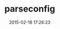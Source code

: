 ---
layout: post
title:  "parseconfig"
repo:   "datafolklabs/ruby-parseconfig"
date:   2015-02-18 17:26:23
gemurl: http://github.com/datafolklabs/ruby-parseconfig/
---
